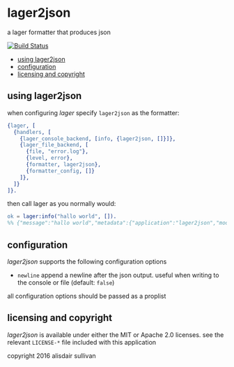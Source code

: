 # lager2json

a lager formatter that produces json

[![Build Status](https://travis-ci.org/talentdeficit/lager2json.svg?branch=master)](https://travis-ci.org/talentdeficit/lager2json)

* [using lager2json](#using-lager2json)
* [configuration](#configuration)
* [licensing and copyright](#licensing-and-copyright)

## using lager2json

when configuring *lager* specify `lager2json` as the formatter:
```erlang
{lager, [
  {handlers, [
    {lager_console_backend, [info, {lager2json, []}]},
    {lager_file_backend, [
      {file, "error.log"},
      {level, error},
      {formatter, lager2json},
      {formatter_config, []}
    ]},
  ]}
]}.
```
then call lager as you normally would:
```erlang
ok = lager:info("hallo world", []).
%% {"message":"hallo world","metadata":{"application":"lager2json","module":"some_module","function":"some_function","line":7,"pid":"<0.249.0>","node":"nonode@nohost"},"severity":"info","timestamp":"2016-02-29T00:38:44.954229Z"}
```

## configuration

*lager2json* supports the following configuration options

* `newline`
  append a newline after the json output. useful when writing to the console
  or file (default: `false`)

all configuration options should be passed as a proplist

## licensing and copyright

*lager2json* is available under either the MIT or Apache 2.0 licenses. see the
relevant `LICENSE-*` file included with this application

copyright 2016 alisdair sullivan 
